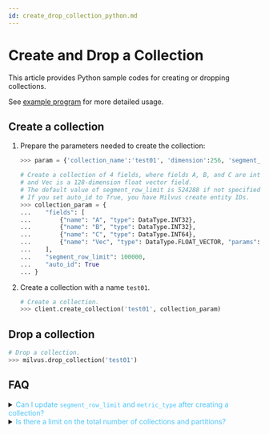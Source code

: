 ```yaml
---
id: create_drop_collection_python.md
---
```


# Create and Drop a Collection

This article provides Python sample codes for creating or dropping collections.

<div class="alert note">
See <a href="https://github.com/milvus-io/pymilvus/tree/{{var.milvus_python_sdk_version}}/examples">example program</a> for more detailed usage.
</div>

## Create a collection

1. Prepare the parameters needed to create the collection:

   ```python
   >>> param = {'collection_name':'test01', 'dimension':256, 'segment_row_limit':1024, 'metric_type':MetricType.L2}       >>> collection_name = 'test01'
   
   # Create a collection of 4 fields, where fields A, B, and C are int type fields
   # and Vec is a 128-dimension float vector field.
   # The default value of segment_row_limit is 524288 if not specified.
   # If you set auto_id to True, you have Milvus create entity IDs. 
   >>> collection_param = {
   ...    "fields": [
   ...        {"name": "A", "type": DataType.INT32},
   ...        {"name": "B", "type": DataType.INT32},
   ...        {"name": "C", "type": DataType.INT64},
   ...        {"name": "Vec", "type": DataType.FLOAT_VECTOR, "params": {"dim": 128}}
   ...    ],
   ...    "segment_row_limit": 100000,
   ...    "auto_id": True
   ... }
   ```

2. Create a collection with a name `test01`.

   ```python
   # Create a collection.
   >>> client.create_collection('test01', collection_param)
   ```


## Drop a collection

```python
# Drop a collection.
>>> milvus.drop_collection('test01')
```

## FAQ

<details>
<summary><font color="#4fc4f9">Can I update <code>segment_row_limit</code> and <code>metric_type</code> after creating a collection?</font></summary>
{{fragments/faq_update_param_after_collection.md}}
</details>
<details>
<summary><font color="#4fc4f9">Is there a limit on the total number of collections and partitions?</font></summary>
{{fragments/faq_collection_partition_numbers.md}}
</details>
